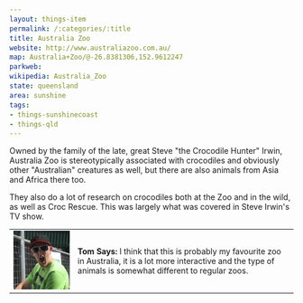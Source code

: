 ```yaml
---
layout: things-item
permalink: /:categories/:title
title: Australia Zoo 
website: http://www.australiazoo.com.au/
map: Australia+Zoo/@-26.8381306,152.9612247
parkweb: 
wikipedia: Australia_Zoo
state: queensland
area: sunshine
tags:
- things-sunshinecoast
- things-qld
---
```



Owned by the family of the late, great Steve "the Crocodile Hunter" Irwin, Australia Zoo is stereotypically associated with crocodiles and obviously other "Australian" creatures as well, but there are also animals from Asia and Africa there too.

They also do a lot of research on crocodiles both at the Zoo and in the wild, as well as Croc Rescue. This was largely what was covered in Steve Irwin's TV show.

<table class="infobox">
  <tr><td><img src="/images/tomb.jpg" class="convopic" alt="Tom's picture"></td>
  <td><b>Tom Says:</b> I think that this is probably my favourite zoo in Australia, it is a lot more interactive and the type of animals is somewhat different to regular zoos.</td></tr>
</table>